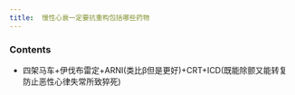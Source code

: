 ```yaml
---
title:  慢性心衰一定要抗重构包括哪些药物
--- 
```


### Contents
- 四架马车+伊伐布雷定+ARNI(类比β但是更好)+CRT+ICD(既能除颤又能转复防止恶性心律失常所致猝死)
